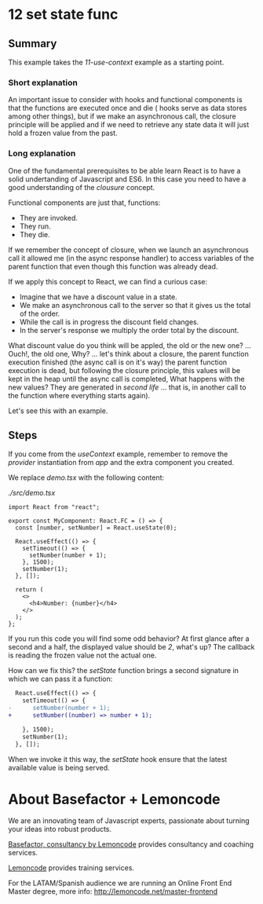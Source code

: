 # 12 set state func

## Summary

This example takes the _11-use-context_ example as a starting point.

### Short explanation

An important issue to consider with hooks and functional components
is that the functions are executed once and die ( hooks serve as data stores
among other things), but if we make an asynchronous call,
the closure principle will be applied and if we need to retrieve any
state data it will just hold a frozen value from the past.

### Long explanation

One of the fundamental prerequisites to be able learn React is to have
a solid undertanding of Javascript and ES6. In this case you need to have
a good understanding of the _clousure_ concept.

Functional components are just that, functions:

- They are invoked.
- They run.
- They die.

If we remember the concept of closure, when we launch an asynchronous call it allowed me (in the async response handler)
to access variables of the parent function that even though this function was already dead.

If we apply this concept to React, we can find a curious case:

- Imagine that we have a discount value in a state.
- We make an asynchronous call to the server so that it gives us the total of the order.
- While the call is in progress the discount field changes.
- In the server's response we multiply the order total by the discount.

What discount value do you think will be appled, the old or the new one? ... Ouch!, the
old one, Why? ... let's think about a closure, the parent function execution finished (the
async call is on it's way) the parent function execution is dead, but following the closure
principle, this values will be kept in the heap until the async call is completed,
What happens with the new values? They ​​are generated in _second life_ ... that is, in another call to the function where everything starts again).

Let's see this with an example.

## Steps

If you come from the _useContext_ example, remember to remove the _provider_ instantiation from _app_ and the extra component you created.

We replace _demo.tsx_ with the following content:

_./src/demo.tsx_

```tsx
import React from "react";

export const MyComponent: React.FC = () => {
  const [number, setNumber] = React.useState(0);

  React.useEffect(() => {
    setTimeout(() => {
      setNumber(number + 1);
    }, 1500);
    setNumber(1);
  }, []);

  return (
    <>
      <h4>Number: {number}</h4>
    </>
  );
};
```

If you run this code you will find some odd behavior? At first glance after a second and a half, the displayed value
should be _2_, what's up? The callback is reading the frozen value not the actual one.

How can we fix this? the _setState_ function brings a second signature in which we can pass it
a function:

```diff
  React.useEffect(() => {
    setTimeout(() => {
-      setNumber(number + 1);
+      setNumber((number) => number + 1);

    }, 1500);
    setNumber(1);
  }, []);
```

When we invoke it this way, the _setState_ hook ensure that the latest available value is being served.

# About Basefactor + Lemoncode

We are an innovating team of Javascript experts, passionate about turning your ideas into robust products.

[Basefactor, consultancy by Lemoncode](http://www.basefactor.com) provides consultancy and coaching services.

[Lemoncode](http://lemoncode.net/services/en/#en-home) provides training services.

For the LATAM/Spanish audience we are running an Online Front End Master degree, more info: http://lemoncode.net/master-frontend
